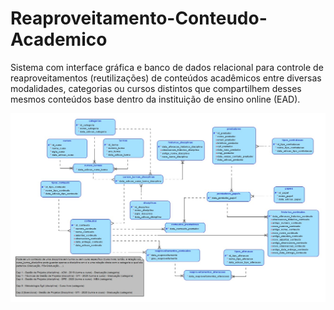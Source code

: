 # Reaproveitamento-Conteudo-Academico
Sistema com interface gráfica e banco de dados relacional para controle de reaproveitamentos (reutilizações) de conteúdos acadêmicos entre diversas modalidades, categorias ou cursos distintos que compartilhem desses mesmos conteúdos base dentro da instituição de ensino online (EAD).

 ![alt tag](https://github.com/GTessarini/Reaproveitamento-Conteudo-Academico/blob/main/Diagrama-Logico-Banco-Dados.jpg "Diagrama-Logico-Banco-Dados")

